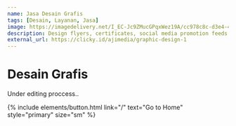 ```yaml
---
name: Jasa Desain Grafis
tags: [Desain, Layanan, Jasa]
image: https://imagedelivery.net/I_EC-Jc9ZMucGPqxWez19A/cc978c8c-d3e4-4cd0-bd80-c00f1c94e100/public
description: Design flyers, certificates, social media promotion feeds.
external_url: https://clicky.id/ajimedia/graphic-design-1
---
```


# Desain Grafis

Under editing proccess..

<p class="text-center">
{% include elements/button.html link="/" text="Go to Home" style="primary" size="sm" %}
</p>

